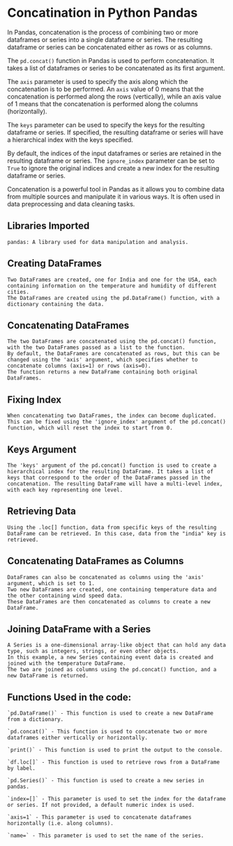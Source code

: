 # Concatination in Python Pandas

In Pandas, concatenation is the process of combining two or more dataframes or series into a single dataframe or series. The resulting dataframe or series can be concatenated either as rows or as columns.

The `pd.concat()` function in Pandas is used to perform concatenation. It takes a list of dataframes or series to be concatenated as its first argument.

The `axis` parameter is used to specify the axis along which the concatenation is to be performed. An `axis` value of 0 means that the concatenation is performed along the rows (vertically), while an axis value of 1 means that the concatenation is performed along the columns (horizontally).

The `keys` parameter can be used to specify the keys for the resulting dataframe or series. If specified, the resulting dataframe or series will have a hierarchical index with the keys specified.

By default, the indices of the input dataframes or series are retained in the resulting dataframe or series. The `ignore_index` parameter can be set to `True` to ignore the original indices and create a new index for the resulting dataframe or series.

Concatenation is a powerful tool in Pandas as it allows you to combine data from multiple sources and manipulate it in various ways. It is often used in data preprocessing and data cleaning tasks.
## Libraries Imported

    pandas: A library used for data manipulation and analysis.

## Creating DataFrames

    Two DataFrames are created, one for India and one for the USA, each containing information on the temperature and humidity of different cities.
    The DataFrames are created using the pd.DataFrame() function, with a dictionary containing the data.

## Concatenating DataFrames

    The two DataFrames are concatenated using the pd.concat() function, with the two DataFrames passed as a list to the function.
    By default, the DataFrames are concatenated as rows, but this can be changed using the 'axis' argument, which specifies whether to concatenate columns (axis=1) or rows (axis=0).
    The function returns a new DataFrame containing both original DataFrames.

## Fixing Index

    When concatenating two DataFrames, the index can become duplicated. This can be fixed using the 'ignore_index' argument of the pd.concat() function, which will reset the index to start from 0.

## Keys Argument

    The 'keys' argument of the pd.concat() function is used to create a hierarchical index for the resulting DataFrame. It takes a list of keys that correspond to the order of the DataFrames passed in the concatenation. The resulting DataFrame will have a multi-level index, with each key representing one level.

## Retrieving Data

    Using the .loc[] function, data from specific keys of the resulting DataFrame can be retrieved. In this case, data from the "india" key is retrieved.

## Concatenating DataFrames as Columns

    DataFrames can also be concatenated as columns using the 'axis' argument, which is set to 1.
    Two new DataFrames are created, one containing temperature data and the other containing wind speed data.
    These DataFrames are then concatenated as columns to create a new DataFrame.

## Joining DataFrame with a Series

    A Series is a one-dimensional array-like object that can hold any data type, such as integers, strings, or even other objects.
    In this example, a new Series containing event data is created and joined with the temperature DataFrame.
    The two are joined as columns using the pd.concat() function, and a new DataFrame is returned.

## Functions Used in the code:

    `pd.DataFrame()` - This function is used to create a new DataFrame from a dictionary.
    
    `pd.concat()` - This function is used to concatenate two or more dataframes either vertically or horizontally.
    
    `print()` - This function is used to print the output to the console.
    
    `df.loc[]` - This function is used to retrieve rows from a DataFrame by label.
    
    `pd.Series()` - This function is used to create a new series in pandas.
    
    `index=[]` - This parameter is used to set the index for the dataframe or series. If not provided, a default numeric index is used.
    
    `axis=1` - This parameter is used to concatenate dataframes horizontally (i.e. along columns).
    
    `name=` - This parameter is used to set the name of the series.